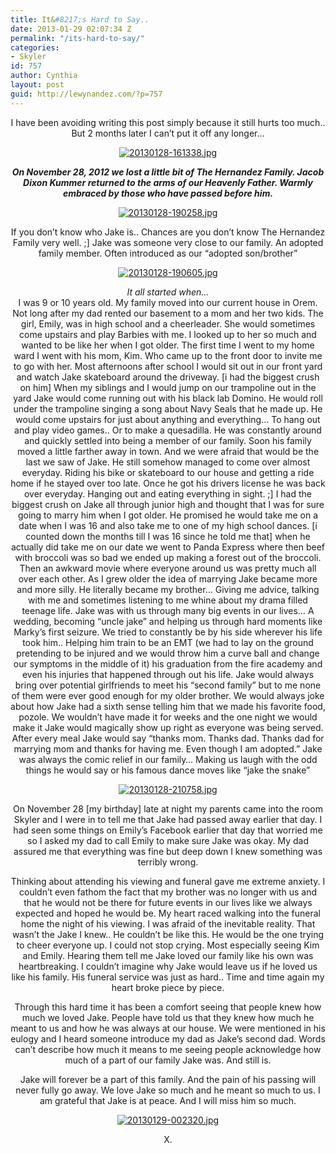 ```yaml
---
title: It&#8217;s Hard to Say..
date: 2013-01-29 02:07:34 Z
permalink: "/its-hard-to-say/"
categories:
- Skyler
id: 757
author: Cynthia
layout: post
guid: http://lewynandez.com/?p=757
---
```


<center>
  </p> 
  
  <p>
    I have been avoiding writing this post simply because it still hurts too much.. But 2 months later I can&#8217;t put it off any longer&#8230;
  </p>
  
  <p>
    <a href="http://i2.wp.com/lewynandez.com/wp-content/uploads/2013/01/20130128-161338.jpg" rel="lightbox[757]"><img src="http://i2.wp.com/lewynandez.com/wp-content/uploads/2013/01/20130128-161338.jpg?w=793" alt="20130128-161338.jpg" class="alignnone size-full" data-recalc-dims="1" /></a>
  </p>
  
  <p>
    <strong><em>On November 28, 2012 we lost a little bit of The Hernandez Family. Jacob Dixon Kummer returned to the arms of our Heavenly Father. Warmly embraced by those who have passed before him. </em></strong>
  </p>
  
  <p>
    <a href="http://i2.wp.com/lewynandez.com/wp-content/uploads/2013/01/20130128-190258.jpg" rel="lightbox[757]"><img src="http://i2.wp.com/lewynandez.com/wp-content/uploads/2013/01/20130128-190258.jpg?w=793" alt="20130128-190258.jpg" class="alignnone size-full" data-recalc-dims="1" /></a>
  </p>
  
  <p>
    If you don&#8217;t know who Jake is.. Chances are you don&#8217;t know The Hernandez Family very well. ;] Jake was someone very close to our family. An adopted family member. Often introduced as our &#8220;adopted son/brother&#8221;
  </p>
  
  <p>
    <a href="http://i0.wp.com/lewynandez.com/wp-content/uploads/2013/01/20130128-190605.jpg" rel="lightbox[757]"><img src="http://i0.wp.com/lewynandez.com/wp-content/uploads/2013/01/20130128-190605.jpg?w=793" alt="20130128-190605.jpg" class="alignnone size-full" data-recalc-dims="1" /></a>
  </p>
  
  <p>
    <em>It all started when&#8230;</em><br /> I was 9 or 10 years old. My family moved into our current house in Orem. Not long after my dad rented our basement to a mom and her two kids. The girl, Emily, was in high school and a cheerleader. She would sometimes come upstairs and play Barbies with me. I looked up to her so much and wanted to be like her when I got older. The first time I went to my home ward I went with his mom, Kim. Who came up to the front door to invite me to go with her. Most afternoons after school I would sit out in our front yard and watch Jake skateboard around the driveway. [i had the biggest crush on him] When my siblings and I would jump on our trampoline out in the yard Jake would come running out with his black lab Domino. He would roll under the trampoline singing a song about Navy Seals that he made up. He would come upstairs for just about anything and everything&#8230; To hang out and play video games.. Or to make a quesadilla. He was constantly around and quickly settled into being a member of our family. Soon his family moved a little farther away in town. And we were afraid that would be the last we saw of Jake. He still somehow managed to come over almost everyday. Riding his bike or skateboard to our house and getting a ride home if he stayed over too late. Once he got his drivers license he was back over everyday. Hanging out and eating everything in sight. ;] I had the biggest crush on Jake all through junior high and thought that I was for sure going to marry him when I got older. He promised he would take me on a date when I was 16 and also take me to one of my high school dances. [i counted down the months till I was 16 since he told me that] when he actually did take me on our date we went to Panda Express where then beef with broccoli was so bad we ended up making a forest out of the broccoli. Then an awkward movie where everyone around us was pretty much all over each other. As I grew older the idea of marrying Jake became more and more silly. He literally became my brother&#8230; Giving me advice, talking with me and sometimes listening to me whine about my drama filled teenage life. Jake was with us through many big events in our lives&#8230; A wedding, becoming &#8220;uncle jake&#8221; and helping us through hard moments like Marky&#8217;s first seizure. We tried to constantly be by his side wherever his life took him.. Helping him train to be an EMT (we had to lay on the ground pretending to be injured and we would throw him a curve ball and change our symptoms in the middle of it) his graduation from the fire academy and even his injuries that happened through out his life. Jake would always bring over potential girlfriends to meet his &#8220;second family&#8221; but to me none of them were ever good enough for my older brother. We would always joke about how Jake had a sixth sense telling him that we made his favorite food, pozole. We wouldn&#8217;t have made it for weeks and the one night we would make it Jake would magically show up right as everyone was being served. After every meal Jake would say &#8220;thanks mom. Thanks dad. Thanks dad for marrying mom and thanks for having me. Even though I am adopted.&#8221; Jake was always the comic relief in our family&#8230; Making us laugh with the odd things he would say or his famous dance moves like &#8220;jake the snake&#8221;
  </p>
  
  <p>
    <a href="http://i0.wp.com/lewynandez.com/wp-content/uploads/2013/01/20130128-210758.jpg" rel="lightbox[757]"><img src="http://i0.wp.com/lewynandez.com/wp-content/uploads/2013/01/20130128-210758.jpg?w=793" alt="20130128-210758.jpg" class="alignnone size-full" data-recalc-dims="1" /></a>
  </p>
  
  <p>
    On November 28 [my birthday] late at night my parents came into the room Skyler and I were in to tell me that Jake had passed away earlier that day. I had seen some things on Emily&#8217;s Facebook earlier that day that worried me so I asked my dad to call Emily to make sure Jake was okay. My dad assured me that everything was fine but deep down I knew something was terribly wrong.
  </p>
  
  <p>
    Thinking about attending his viewing and funeral gave me extreme anxiety. I couldn&#8217;t even fathom the fact that my brother was no longer with us and that he would not be there for future events in our lives like we always expected and hoped he would be. My heart raced walking into the funeral home the night of his viewing. I was afraid of the inevitable reality. That wasn&#8217;t the Jake I knew.. He couldn&#8217;t be like this. He would be the one trying to cheer everyone up. I could not stop crying. Most especially seeing Kim and Emily. Hearing them tell me Jake loved our family like his own was heartbreaking. I couldn&#8217;t imagine why Jake would leave us if he loved us like his family. His funeral service was just as hard.. Time and time again my heart broke piece by piece.
  </p>
  
  <p>
    Through this hard time it has been a comfort seeing that people knew how much we loved Jake. People have told us that they knew how much he meant to us and how he was always at our house. We were mentioned in his eulogy and I heard someone introduce my dad as Jake&#8217;s second dad. Words can&#8217;t describe how much it means to me seeing people acknowledge how much of a part of our family Jake was. And still is.
  </p>
  
  <p>
    Jake will forever be a part of this family. And the pain of his passing will never fully go away. We love Jake so much and he meant so much to us. I am grateful that Jake is at peace. And I will miss him so much.
  </p>
  
  <p>
    <a href="http://i2.wp.com/lewynandez.com/wp-content/uploads/2013/01/20130129-002320.jpg" rel="lightbox[757]"><img src="http://i2.wp.com/lewynandez.com/wp-content/uploads/2013/01/20130129-002320.jpg?w=793" alt="20130129-002320.jpg" class="alignnone size-full" data-recalc-dims="1" /></a>
  </p>
  
  <p>
    X.
  </p>